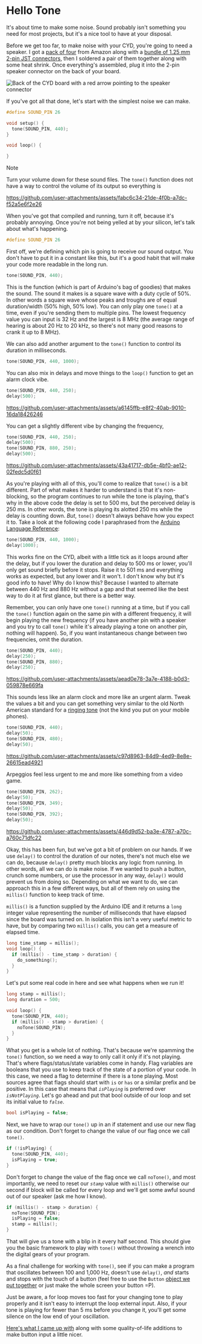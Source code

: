 # Hello Tone

It's about time to make some noise. Sound probably isn't something you need for most projects, but it's a nice tool to have at your disposal. 

Before we get too far, to make noise with your CYD, you're going to need a speaker. I got a [pack of four](https://www.amazon.com/dp/B0177ABRQ6) from Amazon along with a [bundle of 1.25 mm 2-pin JST connectors](https://www.amazon.com/dp/B078NPRW46), then I soldered a pair of them together along with some heat shrink. Once everything's assembled, plug it into the 2-pin speaker connector on the back of your board.

<img src="../assets/img/01/cyd-speaker-connector.jpg" alt="Back of the CYD board with a red arrow pointing to the speaker connector">

If you've got all that done, let's start with the simplest noise we can make.

```C++
#define SOUND_PIN 26

void setup() {
  tone(SOUND_PIN, 440);
}

void loop() {

}
```

> [!NOTE]
> Turn your volume down for these sound files. The `tone()` function does not have a way to control the volume of its output so everything is

https://github.com/user-attachments/assets/fabc6c34-21de-4f0b-a7dc-f52a5e6f2e26

When you've got that compiled and running, turn it off, because it's probably annoying. Once you're not being yelled at by your silicon, let's talk about what's happening.

```C++
#define SOUND_PIN 26
```

First off, we're defining which pin is going to receive our sound output. You don't have to put it in a constant like this, but it's a good habit that will make your code more readable in the long run.

```C++
tone(SOUND_PIN, 440);
```

This is the function (which is part of Arduino's bag of goodies) that makes the sound. The sound it makes is a square wave with a duty cycle of 50%. In other words a square wave whose peaks and troughs are of equal duration/width (50% high, 50% low). You can only play one `tone()` at a time, even if you're sending them to multiple pins. The lowest frequency value you can input is 32 Hz and the largest is 8 MHz (the average range of hearing is about 20 Hz to 20 kHz, so there's not many good reasons to crank it up to 8 MHz).

We can also add another argument to the `tone()` function to control its duration in milliseconds.

```C++
tone(SOUND_PIN, 440, 1000);
```

You can also mix in delays and move things to the `loop()` function to get an alarm clock vibe.

```C++
tone(SOUND_PIN, 440, 250);
delay(500);
```

https://github.com/user-attachments/assets/a6145ffb-e8f2-40ab-9010-16da18426246


You can get a slightly different vibe by changing the frequency,

```C++
tone(SOUND_PIN, 440, 250);
delay(500);
tone(SOUND_PIN, 880, 250);
delay(500);
```

https://github.com/user-attachments/assets/43a41717-db5e-4bf0-ae12-02fedc5d0f61

As you're playing with all of this, you'll come to realize that `tone()` is a bit different. Part of what makes it harder to understand is that it's non-blocking, so the program continues to run while the tone is playing, that's why in the above code the delay is set to 500 ms, but the perceived delay is 250 ms. In other words, the tone is playing its alotted 250 ms while the delay is counting down. *But*, `tone()` doesn't always behave how you expect it to. Take a look at the following code I paraphrased from the [Arduino Language Reference](https://docs.arduino.cc/language-reference/en/functions/advanced-io/tone/):

```C++
tone(SOUND_PIN, 440, 1000);
delay(1000);
```

This works fine on the CYD, albeit with a little tick as it loops around after the delay, but if you lower the duration and delay to 500 ms or lower, you'll only get sound briefly before it stops. Raise it to 501 ms and everything works as expected, but any lower and it won't. I don't know why but it's good info to have! Why do I know this? Because I wanted to alternate between 440 Hz and 880 Hz without a gap and that seemed like the best way to do it at first glance, but there is a better way.

Remember, you can only have one `tone()` running at a time, but if you call the `tone()` function again on the same pin with a different frequency, it will begin playing the new frequency (if you have another pin with a speaker and you try to call `tone()` while it's already playing a tone on another pin, nothing will happen). So, if you want instantaneous change between two frequencies, omit the duration.

```C++
tone(SOUND_PIN, 440);
delay(250);
tone(SOUND_PIN, 880);
delay(250);
```

https://github.com/user-attachments/assets/aead0e78-3a7e-4188-b0d3-059878e669fa

This sounds less like an alarm clock and more like an urgent alarm. Tweak the values a bit and you can get something very similar to the old North American standard for a [ringing tone](https://en.wikipedia.org/wiki/Ringing_tone) (not the kind you put on your mobile phones).

```C++
tone(SOUND_PIN, 440);
delay(50);
tone(SOUND_PIN, 480);
delay(50);
```

https://github.com/user-attachments/assets/c97d8963-84d9-4ed9-8e8e-26615ead4921

Arpeggios feel less urgent to me and more like something from a video game.

```C++
tone(SOUND_PIN, 262);
delay(50);
tone(SOUND_PIN, 349);
delay(50);
tone(SOUND_PIN, 392);
delay(50);
```

https://github.com/user-attachments/assets/446d9d52-ba3e-4787-a70c-a760c71dfc22

Okay, this has been fun, but we've got a bit of problem on our hands. If we use `delay()` to control the duration of our notes, there's not much else we can do, because `delay()` pretty much blocks any logic from running. In other words, all we can do is make noise. If we wanted to push a button, crunch some numbers, or use the processor in any way, `delay()` would prevent us from doing so. Depending on what we want to do, we can approach this in a few different ways, but all of them rely on using the `millis()` function to keep track of time.

`millis()` is a function supplied by the Arduino IDE and it returns a `long` integer value representing the number of milliseconds that have elapsed since the board was turned on. In isolation this isn't a very useful metric to have, but by comparing two `millis()` calls, you can get a measure of elapsed time.

```C++
long time_stamp = millis();
void loop() {
  if (millis() - time_stamp > duration) {
    do_something();
  }
}
```

Let's put some real code in here and see what happens when we run it!

```C++
long stamp = millis();
long duration = 500;

void loop() {
  tone(SOUND_PIN, 440);
  if (millis() - stamp > duration) {
    noTone(SOUND_PIN);
  }
}
```

What you get is a whole lot of nothing. That's because we're spamming the `tone()` function, so we need a way to only call it only if it's not playing. That's where flags/status/state variables come in handy. Flag variables are booleans that you use to keep track of the state of a portion of your code. In this case, we need a flag to determine if there is a tone playing. Most sources agree that flags should start with `is` or `has` or a similar prefix and be positive. In this case that means that <var>`isPlaying`</var> is preferred over <var>`isNotPlaying`</var>. Let's go ahead and put that bool outside of our loop and set its initial value to <var>`false`</var>.

```C++
bool isPlaying = false;
```

Next, we have to wrap our `tone()` up in an if statement and use our new flag as our condition. Don't forget to change the value of our flag once we call `tone()`.

```C++
if (!isPlaying) {
  tone(SOUND_PIN, 440);
  isPlaying = true;
}
```

Don't forget to change the value of the flag once we call `noTone()`, and most importantly, we need to reset our <var>`stamp`</var> value with `millis()` otherwise our second if block will be called for every loop and we'll get some awful sound out of our speaker (ask me how I know).

```C++
if (millis() - stamp > duration) {
  noTone(SOUND_PIN);
  isPlaying = false;
  stamp = millis();
}
```

That will give us a tone with a blip in it every half second. This should give you the basic framework to play with `tone()` without throwing a wrench into the digital gears of your program. 

As a final challenge for working with `tone()`, see if you can make a program that oscillates between 100 and 1,000 Hz, doesn't use `delay()`, *and* starts and stops with the touch of a button (feel free to use the `Button` [object we put together](../../BB_SPI_LED/98-utilities/button-struct.ino) or just make the whole screen your button =P). 

Just be aware, a for loop moves too fast for your changing tone to play properly and it isn't easy to interrupt the loop external input. Also, if your tone is playing for fewer than 5 ms before you change it, you'll get some silence on the low end of your oscillation. 

[Here's what I came up with](hello-tone-oscillator-01.ino) along with some quality-of-life additions to make button input a little nicer.